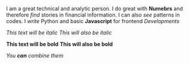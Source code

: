 I am a great technical and analytic person. I do great with __Numebrs__ and therefore *find* stories in financial information. 
I can also _see_ patterns in codes.
I _write_ Python and basic **Javascript** for frontend *Developments*

*This text will be italic*
_This will also be italic_

**This text will be bold**
__This will also be bold__

_You **can** combine them_
